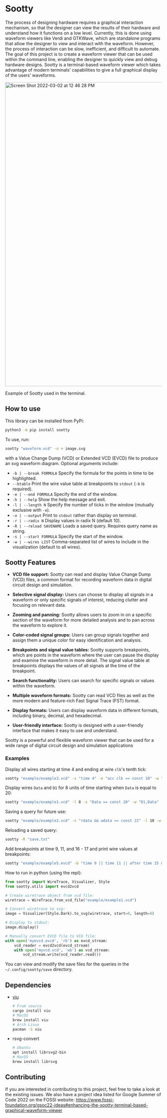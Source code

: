 # Sootty

The process of designing hardware requires a graphical interaction mechanism, so that the designer can view the results of their hardware and understand how it functions on a low level. Currently, this is done using waveform viewers like Verdi and GTKWave, which are standalone programs that allow the designer to view and interact with the waveform. However, the process of interaction can be slow, inefficient, and difficult to automate. The goal of this project is to create a waveform viewer that can be used within the command line, enabling the designer to quickly view and debug hardware designs. Sootty is a terminal-based waveform viewer which takes advantage of modern terminals’ capabilities to give a full graphical display of the users’ waveforms.

<img width="979" alt="Screen Shot 2022-03-02 at 12 46 28 PM" src="https://user-images.githubusercontent.com/8484201/156447563-438b9763-5429-46f0-aa3f-7b5ad9fe6609.png">

Example of Sootty used in the terminal.

## How to use

This library can be installed from PyPi:

```bash
python3 -m pip install sootty
```

To use, run:

```bash
sootty "waveform.vcd" -o > image.svg
```

with a Value Change Dump (VCD) or Extended VCD (EVCD) file to produce an svg waveform diagram. Optional arguments include:
- `-b | --break FORMULA` Specify the formula for the points in time to be highlighted.
- `--btable` Print the wire value table at breakpoints to `stdout` (`-b` is required).
- `-e | --end FORMULA` Specify the end of the window.
- `-h | --help` Show the help message and exit.
- `-l | --length N` Specify the number of ticks in the window (mutually exclusive with `-e`).
- `-o | --output` Print to `stdout` rather than display on terminal.
- `-r | --radix N` Display values in radix N (default 10).
- `-R | --reload SAVENAME` Loads a saved query. Requires query name as string.
- `-s | --start FORMULA` Specify the start of the window.
- `-w | --wires LIST` Comma-separated list of wires to include in the visualization (default to all wires).

## Sootty Features
- **VCD file support:** Sootty can read and display Value Change Dump (VCD) files, a common format for recording waveform data in digital circuit design and simulation.

- **Selective signal display:** Users can choose to display all signals in a waveform or only specific signals of interest, reducing clutter and focusing on relevant data.

- **Zooming and panning:** Sootty allows users to zoom in on a specific section of the waveform for more detailed analysis and to pan across the waveform to explore it.

- **Color-coded signal groups:** Users can group signals together and assign them a unique color for easy identification and analysis.

- **Breakpoints and signal value tables:** Sootty supports breakpoints, which are points in the waveform where the user can pause the display and examine the waveform in more detail. The signal value table at breakpoints displays the values of all signals at the time of the breakpoint.

- **Search functionality:** Users can search for specific signals or values within the waveform.

- **Multiple waveform formats:** Sootty can read VCD files as well as the more modern and feature-rich Fast Signal Trace (FST) format.

- **Display formats:** Users can display waveform data in different formats, including binary, decimal, and hexadecimal.

- **User-friendly interface:** Sootty is designed with a user-friendly interface that makes it easy to use and understand.

Sootty is a powerful and flexible waveform viewer that can be used for a wide range of digital circuit design and simulation applications

### Examples

Display all wires starting at time 4 and ending at wire `clk`'s tenth tick:

```bash
sootty "example/example3.vcd" -s "time 4" -e "acc clk == const 10" -w "clk,rst_n,pc,inst"
```

Display wires `Data` and `D1` for 8 units of time starting when `Data` is equal to 20:

```bash
sootty "example/example1.vcd" -l 8 -s "Data == const 20" -w "D1,Data"
```

Saving a query for future use:

```bash
sootty "example/example2.vcd" -s "rdata && wdata == const 22" -l 10 -w "rdata, wdata" -S "save.txt"
```

Reloading a saved query:

```bash
sootty -R "save.txt"
```

Add breakpoints at time 9, 11, and 16 - 17 and print wire values at breakpoints:

```bash
sootty "example/example5.evcd" -b "time 9 || time 11 || after time 15 && before time 18" --btable
```

How to run in python (using the repl):

```python
from sootty import WireTrace, Visualizer, Style
from sootty.utils import evcd2vcd

# Create wiretrace object from vcd file:
wiretrace = WireTrace.from_vcd_file("example/example1.vcd")

# Convert wiretrace to svg:
image = Visualizer(Style.Dark).to_svg(wiretrace, start=0, length=8)

# Display to stdout:
image.display()

# Manually convert EVCD file to VCD file:
with open('myevcd.evcd', 'rb') as evcd_stream:
    vcd_reader = evcd2vcd(evcd_stream)
    with open('myvcd.vcd', 'wb') as vcd_stream:
        vcd_stream.write(vcd_reader.read())
```

You can view and modify the save files for the queries in the `~/.config/sootty/save` directory.

## Dependencies

- [viu](https://github.com/atanunq/viu)

  ```bash
  # From source
  cargo install viu
  # MacOS
  brew install viu
  # Arch Linux
  pacman -S viu
  ```
- rsvg-convert
  ```bash
  # Ubuntu
  apt install librsvg2-bin
  # MacOS
  brew install librsvg
  ```

## Contributing

If you are interested in contributing to this project, feel free to take a look at the existing issues. We also have a project idea listed for Google Summer of Code 2022 on the FOSSI website: https://www.fossi-foundation.org/gsoc22-ideas#enhancing-the-sootty-terminal-based-graphical-waveform-viewer
